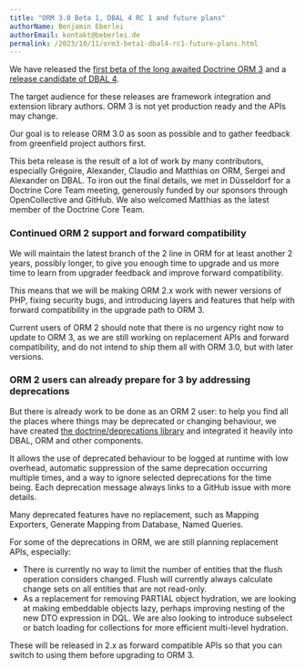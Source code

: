 ```yaml
---
title: "ORM 3.0 Beta 1, DBAL 4 RC 1 and future plans"
authorName: Benjamin Eberlei
authorEmail: kontakt@beberlei.de
permalink: /2023/10/11/orm3-beta1-dbal4-rc1-future-plans.html
---
```


We have released the [first beta of the long awaited Doctrine ORM
3](https://github.com/doctrine/orm/releases/tag/3.0.0-beta1) and a [release
candidate of DBAL 4](https://github.com/doctrine/dbal/releases/tag/4.0.0-RC1). 

The target audience for these releases are framework integration and extension
library authors. ORM 3 is not yet production ready and the APIs may change.

Our goal is to release ORM 3.0 as soon as possible and to gather feedback from
greenfield project authors first. 

This beta release is the result of a lot of work by many contributors,
especially Grégoire, Alexander, Claudio and Matthias on ORM, Sergei and
Alexander on DBAL.  To iron out the final details, we met in Düsseldorf for a
Doctrine Core Team meeting, generously funded by our sponsors through
OpenCollective and GitHub. We also welcomed Matthias as the latest member of
the Doctrine Core Team.

### Continued ORM 2 support and forward compatibility

We will maintain the latest branch of the 2 line in ORM for at least another 2
years, possibly longer, to give you enough time to upgrade and us more time to
learn from upgrader feedback and improve forward compatibility.

This means that we will be making ORM 2.x work with newer versions of PHP,
fixing security bugs, and introducing layers and features that help with
forward compatibility in the upgrade path to ORM 3. 

Current users of ORM 2 should note that there is no urgency right now to update
to ORM 3, as we are still working on replacement APIs and forward
compatibility, and do not intend to ship them all with ORM 3.0, but with later
versions.

### ORM 2 users can already prepare for 3 by addressing deprecations

But there is already work to be done as an ORM 2 user: to help you find all the
places where things may be deprecated or changing behaviour, we have created
[the doctrine/deprecations
library](https://github.com/doctrine/deprecations#usage-from-consumer-perspective)
and integrated it heavily into DBAL, ORM and other components.

It allows the use of deprecated behaviour to be logged at runtime with low
overhead, automatic suppression of the same deprecation occurring multiple
times, and a way to ignore selected deprecations for the time being. Each
deprecation message always links to a GitHub issue with more details.

Many deprecated features have no replacement, such as Mapping Exporters,
Generate Mapping from Database, Named Queries. 

For some of the deprecations in ORM, we are still planning replacement APIs,
especially:

* There is currently no way to limit the number of entities that the flush
  operation considers changed. Flush will currently always calculate change
  sets on all entities that are not read-only. 
* As a replacement for removing PARTIAL object hydration, we are looking at
  making embeddable objects lazy, perhaps improving nesting of the new DTO
  expression in DQL. We are also looking to introduce subselect or batch
  loading for collections for more efficient multi-level hydration.

These will be released in 2.x as forward compatible APIs so that you can switch
to using them before upgrading to ORM 3.
